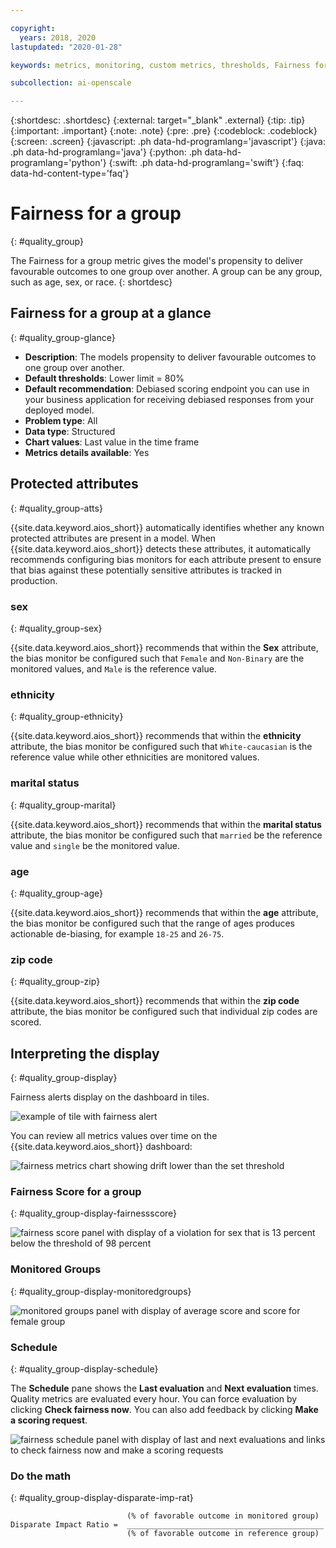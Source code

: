 ```yaml
---

copyright:
  years: 2018, 2020
lastupdated: "2020-01-28"

keywords: metrics, monitoring, custom metrics, thresholds, Fairness for a group, sex, age, race

subcollection: ai-openscale

---
```


{:shortdesc: .shortdesc}
{:external: target="_blank" .external}
{:tip: .tip}
{:important: .important}
{:note: .note}
{:pre: .pre}
{:codeblock: .codeblock}
{:screen: .screen}
{:javascript: .ph data-hd-programlang='javascript'}
{:java: .ph data-hd-programlang='java'}
{:python: .ph data-hd-programlang='python'}
{:swift: .ph data-hd-programlang='swift'}
{:faq: data-hd-content-type='faq'}

# Fairness for a group
{: #quality_group}

The Fairness for a group metric gives the model's propensity to deliver favourable outcomes to one group over another. A group can be any group, such as age, sex, or race.
{: shortdesc}


## Fairness for a group at a glance
{: #quality_group-glance}

- **Description**: The models propensity to deliver favourable outcomes to one group over another.
- **Default thresholds**: Lower limit = 80%
- **Default recommendation**: Debiased scoring endpoint you can use in your business application for receiving debiased responses from your deployed model.
- **Problem type**: All
- **Data type**: Structured
- **Chart values**: Last value in the time frame
- **Metrics details available**: Yes

## Protected attributes
{: #quality_group-atts}

{{site.data.keyword.aios_short}} automatically identifies whether any known protected attributes are present in a model. When {{site.data.keyword.aios_short}} detects these attributes, it automatically recommends configuring bias monitors for each attribute present to ensure that bias against these potentially sensitive attributes is tracked in production. 

### sex
{: #quality_group-sex}

{{site.data.keyword.aios_short}} recommends that within the **Sex** attribute, the bias monitor be configured such that `Female` and `Non-Binary` are the monitored values, and `Male` is the reference value. 

### ethnicity
{: #quality_group-ethnicity}

{{site.data.keyword.aios_short}} recommends that within the **ethnicity** attribute, the bias monitor be configured such that `White-caucasian` is the reference value while other ethnicities are monitored values.

### marital status
{: #quality_group-marital}

{{site.data.keyword.aios_short}} recommends that within the **marital status** attribute, the bias monitor be configured such that `married` be the reference value and `single` be the monitored value.

### age
{: #quality_group-age}

{{site.data.keyword.aios_short}} recommends that within the **age** attribute, the bias monitor be configured such that the range of ages produces actionable de-biasing, for example `18-25` and `26-75`.

### zip code
{: #quality_group-zip}

{{site.data.keyword.aios_short}} recommends that within the **zip code** attribute, the bias monitor be configured such that individual zip codes are scored.

## Interpreting the display
{: #quality_group-display}

Fairness alerts display on the dashboard in tiles.

![example of tile with fairness alert](images/wos-faststart-model-tile.png)

You can review all metrics values over time on the {{site.data.keyword.aios_short}} dashboard:

![fairness metrics chart showing drift lower than the set threshold](images/wos-fairness-sex.png)

### Fairness Score for a group
{: #quality_group-display-fairnessscore}

![fairness score panel with display of a violation for sex that is 13 percent below the threshold of 98 percent](images/wos-fairness-sex-scorepanel.png)


### Monitored Groups
{: #quality_group-display-monitoredgroups}

![monitored groups panel with display of average score and score for female group](images/wos-fairness-sex-monitored.png)


### Schedule
{: #quality_group-display-schedule}

The **Schedule** pane shows the **Last evaluation** and **Next evaluation** times. Quality metrics are evaluated every hour. You can force evaluation by clicking **Check fairness now**. You can also add feedback by clicking **Make a scoring request**.

![fairness schedule panel with display of last and next evaluations and links to check fairness now and make a scoring requests](images/wos-fairness-button.png)


### Do the math
{: #quality_group-display-disparate-imp-rat}



```
                          (% of favorable outcome in monitored group)
Disparate Impact Ratio =  ____________________________________________
                          (% of favorable outcome in reference group)
```


